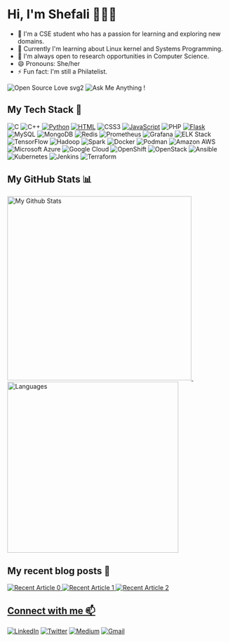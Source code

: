 # Hi, I'm Shefali 👩🏻‍💻
- 🔭 I'm a CSE student who has a passion for learning and exploring new domains.
- 🌱 Currently I'm learning about Linux kernel and Systems Programming.
- 👯 I'm always open to research opportunities in Computer Science.
- 😄 Pronouns: She/her
- ⚡ Fun fact: I'm still a Philatelist.

![Open Source Love svg2](https://badges.frapsoft.com/os/v2/open-source.svg?v=103)
![Ask Me Anything !](https://img.shields.io/badge/Ask%20me-anything-1abc9c.svg)

## My Tech Stack 🧰
![C](https://img.shields.io/badge/-C-000?&logo=C) ![C++](https://img.shields.io/badge/-C++-00599C?style=flat-square&logo=c) [![Python](https://img.shields.io/badge/-Python-3776AB?style=flat-square&logo=python&logoColor=ffffff)](https://www.python.org/)
 [![HTML](https://img.shields.io/static/v1?label=&message=HTML&color=ff751a&logo=HTML5&logoColor=FFFFFF)](https://developer.mozilla.org/en-US/docs/Web/Guide/HTML/HTML5) ![CSS3](https://img.shields.io/badge/-CSS3-1572B6?style=flat-square&logo=css3) [![JavaScript](https://img.shields.io/badge/-JavaScript-%23F7DF1C?style=flat-square&logo=javascript&logoColor=000000&labelColor=%23F7DF1C&color=%23FFCE5A)](https://www.javascript.com/) ![PHP](https://img.shields.io/badge/-php-394989?style=plastic&logo=php) [![Flask](https://img.shields.io/badge/-Flask-000000?style=flat-square&logo=Flask&logoColor=ffffff)](https://flask.palletsprojects.com/) ![MySQL](https://img.shields.io/badge/-MySQL-black?style=flat-square&logo=mysql) ![MongoDB](https://img.shields.io/badge/-MongoDB-black?style=flat-square&logo=mongodb) ![Redis](https://img.shields.io/badge/-Redis-black?style=flat-square&logo=Redis) ![Prometheus](https://img.shields.io/badge/-Prometheus-DF4F2B?style=flat-square&logo=Prometheus&logoColor=ffffff) ![Grafana](https://img.shields.io/badge/-Grafana-000?&logo=Grafana) ![ELK Stack](https://img.shields.io/badge/-Elastic%20Stack-005571?style=flat-square&logo=Elastic%20Stack) ![TensorFlow](https://img.shields.io/badge/-TensorFlow-FF6F00?style=flat-square&logo=TensorFlow&logoColor=ffffff) ![Hadoop](https://img.shields.io/badge/-Hadoop-66CCFF?style=flat-square&logo=Apache%20Hadoop&logoColor=FFFF00) ![Spark](https://img.shields.io/badge/-Spark-FFFFFF?style=flat-square&logo=Apache%20Spark&logoColor=E25A1C) ![Docker](https://img.shields.io/badge/-Docker-black?style=flat-square&logo=docker) ![Podman](https://img.shields.io/badge/-Podman-black?style=flat-square&logo=podman) ![Amazon AWS](https://img.shields.io/badge/AWS-232F3E?style=flat-square&logo=amazon-aws) ![Microsoft Azure](https://img.shields.io/badge/Azure-232F7E?style=flat-square&logo=microsoft-azure) ![Google Cloud](https://img.shields.io/badge/GCP-black?style=flat-square&logo=google-cloud) ![OpenShift](https://img.shields.io/badge/-OpenShift-EE0000?style=flat-square&logo=red%20hat%20open%20shift&logoColor=ffffff) ![OpenStack](https://img.shields.io/badge/-OpenStack-ED1944?style=flat-square&logo=OpenStack&logoColor=ffffff) ![Ansible](https://img.shields.io/badge/Ansible-black?style=flat-square&logo=ansible) ![Kubernetes](https://img.shields.io/badge/-Kubernetes-326CE5?style=flat-square&logo=Kubernetes&logoColor=ffffff)  ![Jenkins](https://img.shields.io/badge/-Jenkins-black?style=plastic&logo=Jenkins) ![Terraform](https://img.shields.io/badge/-Terraform-7B42BC?style=flat-square&logo=Terraform)
## My GitHub Stats 📊 
<a href="https://github.com/Shefali199">
<p>
<img src="https://github-readme-stats.vercel.app/api?username=Shefali199&show_icons=true&theme=radical" alt="My Github Stats" width="420"/>&nbsp;
    <img src="https://github-readme-stats.vercel.app/api/top-langs/?username=Shefali199&layout=compact&theme=radical" alt="Languages" width="390">
</p>
</a>

## My recent blog posts 🔆
<a target="_blank" href="https://github-readme-medium-recent-article.vercel.app/medium/@shefali9/0"><img src="https://github-readme-medium-recent-article.vercel.app/medium/@shefali9/0" alt="Recent Article 0">
<a target="_blank" href="https://github-readme-medium-recent-article.vercel.app/medium/@shefali9/1"><img src="https://github-readme-medium-recent-article.vercel.app/medium/@shefali9/1" alt="Recent Article 1">
<a target="_blank" href="https://github-readme-medium-recent-article.vercel.app/medium/@shefali9/2"><img src="https://github-readme-medium-recent-article.vercel.app/medium/@shefali9/2" alt="Recent Article 2">

<!--
Here are some ideas to get you started:

- 🔭 I’m currently working on ...
- 🌱 I’m currently learning ...
- 👯 I’m looking to collaborate on ...
- 🤔 I’m looking for help with ...git config --global http.sslBackend schannel
- 💬 Ask me about ...
- 📫 How to reach me: ...
- 😄 Pronouns: ...
- ⚡ Fun fact: ...
-->
## Connect with me 📫
[![LinkedIn](https://img.shields.io/badge/linkedin-%230077B5.svg?style=for-the-badge&logo=linkedin&logoColor=white)](https://www.linkedin.com/in/sharma-shefali/)
[![Twitter](https://img.shields.io/badge/Twitter-%231DA1F2.svg?style=for-the-badge&logo=Twitter&logoColor=white)](https://twitter.com/Shefali21)
[![Medium](https://img.shields.io/badge/Medium-12100E?style=for-the-badge&logo=medium&logoColor=white)](https://medium.com/@shefali9)
[![Gmail](https://img.shields.io/badge/Gmail-D14836?style=for-the-badge&logo=gmail&logoColor=white)](mailto:sshefali021@gmail.com)
